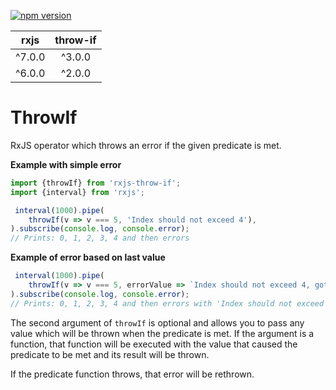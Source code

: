 [![npm version](https://img.shields.io/npm/v/rxjs-throw-if.svg?style=for-the-badge)](https://www.npmjs.com/package/rxjs-throw-if)

|  rxjs  | throw-if |
|:------:|:--------:|
| ^7.0.0 |  ^3.0.0  |
| ^6.0.0 |  ^2.0.0  |

# ThrowIf
RxJS operator which throws an error if the given predicate is met.

**Example with simple error**
```TypeScript
import {throwIf} from 'rxjs-throw-if';
import {interval} from 'rxjs';

 interval(1000).pipe(
    throwIf(v => v === 5, 'Index should not exceed 4'),
).subscribe(console.log, console.error);
// Prints: 0, 1, 2, 3, 4 and then errors
```

**Example of error based on last value**
```TypeScript
 interval(1000).pipe(
    throwIf(v => v === 5, errorValue => `Index should not exceed 4, got ${errorValue}`),
).subscribe(console.log, console.error);
// Prints: 0, 1, 2, 3, 4 and then errors with 'Index should not exceed 4, got 5'
```

The second argument of `throwIf` is optional and allows you to pass any value which will be thrown when the predicate is met. If the argument is a function, that function will be executed with the value that caused the predicate to be met and its result will be thrown.

If the predicate function throws, that error will be rethrown.
